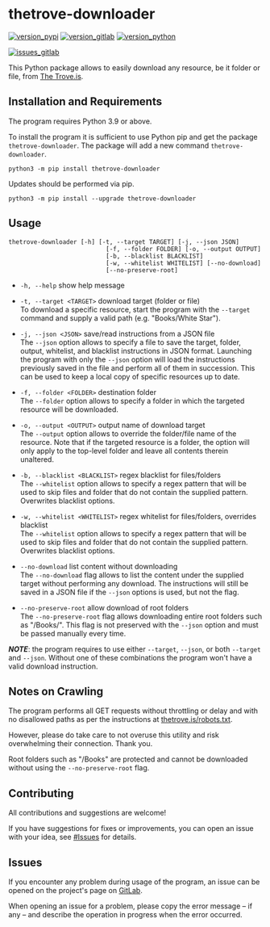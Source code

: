 # thetrove-downloader

[![version_pypi](https://img.shields.io/pypi/v/thetrove-downloader?logo=pypi)](https://pypi.org/project/thetrove-downloader/)
[![version_gitlab](https://img.shields.io/badge/dynamic/json?logo=gitlab&color=orange&label=gitlab&query=%24%5B%3A1%5D.name&url=https%3A%2F%2Fgitlab.com%2Fapi%2Fv4%2Fprojects%2Fmatteocampinoti94%252Fthetrove-downloader%2Frepository%2Ftags)](https://gitlab.com/MatteoCampinoti94/thetrove-downloader)
[![version_python](https://img.shields.io/pypi/pyversions/thetrove-downloader?logo=Python)](https://www.python.org)

[![issues_gitlab](https://img.shields.io/badge/dynamic/json?logo=gitlab&color=orange&label=issues&suffix=%20open&query=%24.length&url=https%3A%2F%2Fgitlab.com%2Fapi%2Fv4%2Fprojects%2Fmatteocampinoti94%252Fthetrove-downloader%2Fissues%3Fstate%3Dopened)](https://gitlab.com/MatteoCampinoti94/thetrove-downloader/issues)


This Python package allows to easily download any resource, be it folder or file, from [The Trove.is](https://thetrove.is).

## Installation and Requirements

The program requires Python 3.9 or above.

To install the program it is sufficient to use Python pip and get the package `thetrove-downloader`. The package will add a new command `thetrove-downloader`.

```shell
python3 -m pip install thetrove-downloader
```

Updates should be performed via pip.

```shell
python3 -m pip install --upgrade thetrove-downloader
```

## Usage

```shell
thetrove-downloader [-h] [-t, --target TARGET] [-j, --json JSON]
                           [-f, --folder FOLDER] [-o, --output OUTPUT]
                           [-b, --blacklist BLACKLIST]
                           [-w, --whitelist WHITELIST] [--no-download]
                           [--no-preserve-root]
```

* `-h, --help` show help message

* `-t, --target <TARGET>` download target (folder or file)<br>
  To download a specific resource, start the program with the `--target` command and supply a valid path (e.g. "Books/White Star").

* `-j, --json <JSON>` save/read instructions from a JSON file<br>
  The `--json` option allows to specify a file to save the target, folder, output, whitelist, and blacklist instructions in JSON format. Launching the program with only the `--json` option will load the instructions previously saved in the file and perform all of them in succession. This can be used to keep a local copy of specific resources up to date.

* `-f, --folder <FOLDER>` destination folder<br>
  The `--folder` option allows to specify a folder in which the targeted resource will be downloaded.

* `-o, --output <OUTPUT>` output name of download target<br>
  The `--output` option allows to override the folder/file name of the resource. Note that if the targeted resource is a folder, the option will only apply to the top-level folder and leave all contents therein unaltered.

* `-b, --blacklist <BLACKLIST>` regex blacklist for files/folders<br>
  The `--whitelist` option allows to specify a regex pattern that will be used to skip files and folder that do not contain the supplied pattern. Overwrites blacklist options.

* `-w, --whitelist <WHITELIST>` regex whitelist for files/folders, overrides blacklist<br>
  The `--whitelist` option allows to specify a regex pattern that will be used to skip files and folder that do not contain the supplied pattern. Overwrites blacklist options.

* `--no-download` list content without downloading<br>
  The `--no-download` flag allows to list the content under the supplied target without performing any download. The instructions will still be saved in a JSON file if the `--json` options is used, but not the flag.
  
* `--no-preserve-root` allow download of root folders<br>
  The `--no-preserve-root` flag allows downloading entire root folders such as "/Books/". This flag is not preserved with the `--json` option and must be passed manually every time.

_**NOTE**_: the program requires to use either `--target`, `--json`, or both `--target` and `--json`. Without one of these combinations the program won't have a valid download instruction.

## Notes on Crawling

The program performs all GET requests without throttling or delay and with no disallowed paths as per the instructions at [thetrove.is/robots.txt](https://thetrove.is/robots.txt).

However, please do take care to not overuse this utility and risk overwhelming their connection. Thank you.

Root folders such as "/Books" are protected and cannot be downloaded without using the `--no-preserve-root` flag.

## Contributing

All contributions and suggestions are welcome!

If you have suggestions for fixes or improvements, you can open an issue with your idea, see [#Issues](#issues) for details.

## Issues

If you encounter any problem during usage of the program, an issue can be opened on the project's page on [GitLab](https://gitlab.com/MatteoCampinoti94/theteove-downloader/issues).

When opening an issue for a problem, please copy the error message – if any – and describe the operation in progress when the error occurred.
